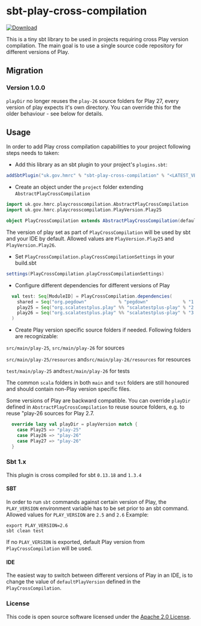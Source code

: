 
# sbt-play-cross-compilation

[ ![Download](https://api.bintray.com/packages/hmrc/sbt-plugin-releases/sbt-play-cross-compilation/images/download.svg) ](https://bintray.com/hmrc/sbt-plugin-releases/sbt-play-cross-compilation/_latestVersion)

This is a tiny sbt library to be used in projects requiring cross Play version compilation. The main goal is to use a single source code repository for different versions of Play.

## Migration

### Version 1.0.0
`playDir` no longer reuses the `play-26` source folders for Play 27, every version of play expects it's own directory. You can override this for the older behaviour - see below for details.

## Usage

In order to add Play cross compilation capabilities to your project following steps needs to taken:
* Add this library as an sbt plugin to your project's `plugins.sbt`:
```scala
addSbtPlugin("uk.gov.hmrc" % "sbt-play-cross-compilation" % "<LATEST_VERSION>")
```
* Create an object under the `project` folder extending `AbstractPlayCrossCompilation`
```scala
import uk.gov.hmrc.playcrosscompilation.AbstractPlayCrossCompilation
import uk.gov.hmrc.playcrosscompilation.PlayVersion.Play25

object PlayCrossCompilation extends AbstractPlayCrossCompilation(defaultPlayVersion = Play25)
```

The version of play set as part of `PlayCrossCompilation` will be used by sbt and your IDE by default. Allowed values are `PlayVersion.Play25` and `PlayVersion.Play26`.

* Set `PlayCrossCompilation.playCrossCompilationSettings` in your build.sbt
```scala
settings(PlayCrossCompilation.playCrossCompilationSettings)
```
* Configure different dependencies for different versions of Play
```scala
  val test: Seq[ModuleID] = PlayCrossCompilation.dependencies(
    shared = Seq("org.pegdown"            % "pegdown"             % "1.6.0" % Test),
    play25 = Seq("org.scalatestplus.play" %% "scalatestplus-play" % "2.0.1" % Test),
    play26 = Seq("org.scalatestplus.play" %% "scalatestplus-play" % "3.1.2" % Test)
  )
```
* Create Play version specific source folders if needed. Following folders are recognizable:

`src/main/play-25`, `src/main/play-26` for sources

`src/main/play-25/resources` and`src/main/play-26/resources` for resources

`test/main/play-25` and`test/main/play-26` for tests

The common `scala` folders in both `main` and `test` folders are still honoured and should contain non-Play version specific files.

Some versions of Play are backward compatible. You can override `playDir` defined in `AbstractPlayCrossCompilation` to reuse source folders, e.g. to reuse "play-26 sources for Play 2.7.
```scala
  override lazy val playDir = playVersion match {
    case Play25 => "play-25"
    case Play26 => "play-26"
    case Play27 => "play-26"
  }
```

### Sbt 1.x

This plugin is cross compiled for sbt `0.13.18` and `1.3.4`

#### SBT
In order to run `sbt` commands against certain version of Play, the `PLAY_VERSION` environment variable has to be set prior to an sbt command. Allowed values for `PLAY_VERSION` are `2.5` and `2.6`
Example:
```
export PLAY_VERSION=2.6
sbt clean test
```

If no `PLAY_VERSION` is exported, default Play version from `PlayCrossCompilation` will be used.

#### IDE
The easiest way to switch between different versions of Play in an IDE, is to change the value of `defaultPlayVersion` defined in the `PlayCrossCompilation`.

### License

This code is open source software licensed under the [Apache 2.0 License]("http://www.apache.org/licenses/LICENSE-2.0.html").

